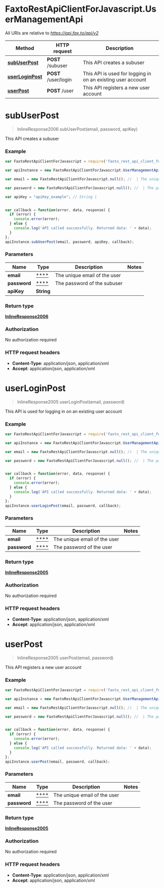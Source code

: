 # FaxtoRestApiClientForJavascript.UserManagementApi

All URIs are relative to *https://api.fax.to/api/v2*

Method | HTTP request | Description
------------- | ------------- | -------------
[**subUserPost**](UserManagementApi.md#subUserPost) | **POST** /subuser | This API creates a subuser
[**userLoginPost**](UserManagementApi.md#userLoginPost) | **POST** /user/login | This API is used for logging in on an existing user account
[**userPost**](UserManagementApi.md#userPost) | **POST** /user | This API registers a new user account


<a name="subUserPost"></a>
# **subUserPost**
> InlineResponse2006 subUserPost(email, password, apiKey)

This API creates a subuser

### Example
```javascript
var FaxtoRestApiClientForJavascript = require('faxto_rest_api_client_for_javascript');

var apiInstance = new FaxtoRestApiClientForJavascript.UserManagementApi();

var email = new FaxtoRestApiClientForJavascript.null(); //  | The unique email of the user

var password = new FaxtoRestApiClientForJavascript.null(); //  | The password of the subuser

var apiKey = "apiKey_example"; // String | 


var callback = function(error, data, response) {
  if (error) {
    console.error(error);
  } else {
    console.log('API called successfully. Returned data: ' + data);
  }
};
apiInstance.subUserPost(email, password, apiKey, callback);
```

### Parameters

Name | Type | Description  | Notes
------------- | ------------- | ------------- | -------------
 **email** | [****](.md)| The unique email of the user | 
 **password** | [****](.md)| The password of the subuser | 
 **apiKey** | **String**|  | 

### Return type

[**InlineResponse2006**](InlineResponse2006.md)

### Authorization

No authorization required

### HTTP request headers

 - **Content-Type**: application/json, application/xml
 - **Accept**: application/json, application/xml

<a name="userLoginPost"></a>
# **userLoginPost**
> InlineResponse2005 userLoginPost(email, password)

This API is used for logging in on an existing user account

### Example
```javascript
var FaxtoRestApiClientForJavascript = require('faxto_rest_api_client_for_javascript');

var apiInstance = new FaxtoRestApiClientForJavascript.UserManagementApi();

var email = new FaxtoRestApiClientForJavascript.null(); //  | The unique email of the user

var password = new FaxtoRestApiClientForJavascript.null(); //  | The password of the user


var callback = function(error, data, response) {
  if (error) {
    console.error(error);
  } else {
    console.log('API called successfully. Returned data: ' + data);
  }
};
apiInstance.userLoginPost(email, password, callback);
```

### Parameters

Name | Type | Description  | Notes
------------- | ------------- | ------------- | -------------
 **email** | [****](.md)| The unique email of the user | 
 **password** | [****](.md)| The password of the user | 

### Return type

[**InlineResponse2005**](InlineResponse2005.md)

### Authorization

No authorization required

### HTTP request headers

 - **Content-Type**: application/json, application/xml
 - **Accept**: application/json, application/xml

<a name="userPost"></a>
# **userPost**
> InlineResponse2005 userPost(email, password)

This API registers a new user account

### Example
```javascript
var FaxtoRestApiClientForJavascript = require('faxto_rest_api_client_for_javascript');

var apiInstance = new FaxtoRestApiClientForJavascript.UserManagementApi();

var email = new FaxtoRestApiClientForJavascript.null(); //  | The unique email of the user

var password = new FaxtoRestApiClientForJavascript.null(); //  | The password of the user


var callback = function(error, data, response) {
  if (error) {
    console.error(error);
  } else {
    console.log('API called successfully. Returned data: ' + data);
  }
};
apiInstance.userPost(email, password, callback);
```

### Parameters

Name | Type | Description  | Notes
------------- | ------------- | ------------- | -------------
 **email** | [****](.md)| The unique email of the user | 
 **password** | [****](.md)| The password of the user | 

### Return type

[**InlineResponse2005**](InlineResponse2005.md)

### Authorization

No authorization required

### HTTP request headers

 - **Content-Type**: application/json, application/xml
 - **Accept**: application/json, application/xml

